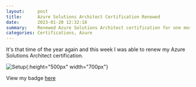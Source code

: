 ```yaml
---
layout:     post
title:      Azure Solutions Architect Certification Renewed
date:       2023-01-20 12:32:18
summary:    Renewed Azure Solutions Architect certification for one more year.
categories: Certifications, Azure
---
```


It's that time of the year again and this week I was able to renew my Azure Solutions Architect certification.


![Setup]({{site.url}}/images/cert-renewal-arch.png){:height="500px" width="700px"}


View my badge [here](https://www.credly.com/badges/7a901934-bfbe-431d-80fd-2c87ef9d7671/public_url)
 

